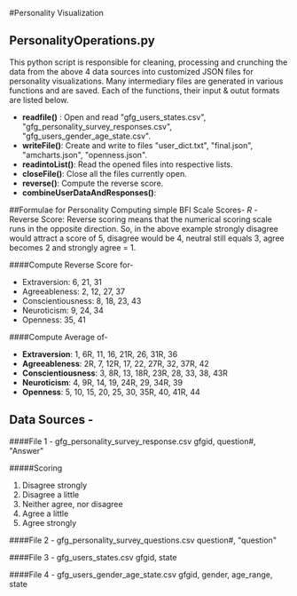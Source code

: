 #Personality Visualization

## PersonalityOperations.py
This python script is responsible for cleaning, processing and crunching the data from the above 4 data sources into customized JSON files for personality visualizations. Many intermediary files are generated in various functions and are saved. Each of the functions, their input & outut formats are listed below. 

 - **readfile()** : Open and read "gfg_users_states.csv", "gfg_personality_survey_responses.csv", "gfg_users_gender_age_state.csv".
 - **writeFile()**: Create and write to files "user_dict.txt", "final.json", "amcharts.json", "openness.json".
 - **readintoList()**: Read the opened files into respective lists.
 - **closeFile()**: Close all the files currently open.
 - **reverse()**: Compute the reverse score. 
 - **combineUserDataAndResponses()**: 

##Formulae for Personality
Computing simple BFI Scale Scores-
*R* - Reverse Score: Reverse scoring means that the numerical scoring scale runs in the opposite direction. So, in the above example strongly disagree would attract a score of 5, disagree would be 4, neutral still equals 3, agree becomes 2 and strongly agree = 1.

####Compute Reverse Score for-
- Extraversion: 6, 21, 31
- Agreeableness: 2, 12, 27, 37
- Conscientiousness: 8, 18, 23, 43
- Neuroticism: 9, 24, 34
- Openness: 35, 41

####Compute Average of-
- **Extraversion**: 1, 6R, 11, 16, 21R, 26, 31R, 36
- **Agreeableness**: 2R, 7, 12R, 17, 22, 27R, 32, 37R, 42
- **Conscientiousness**: 3, 8R, 13, 18R, 23R, 28, 33, 38, 43R
- **Neuroticism**: 4, 9R, 14, 19, 24R, 29, 34R, 39
- **Openness**: 5, 10, 15, 20, 25, 30, 35R, 40, 41R, 44 

## Data Sources - 
####File 1 - gfg_personality_survey_response.csv
gfgid, question#, "Answer"

#####Scoring
1. Disagree strongly
2. Disagree a little
3. Neither agree, nor disagree
4. Agree a little
5. Agree strongly

####File 2 - gfg_personality_survey_questions.csv
question#, "question"

####File 3 - gfg_users_states.csv
gfgid, state

####File 4 - gfg_users_gender_age_state.csv
gfgid, gender, age_range, state


